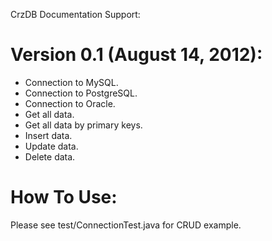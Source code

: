CrzDB Documentation Support:

Version 0.1 (August 14, 2012):
==============================
- Connection to MySQL.
- Connection to PostgreSQL.
- Connection to Oracle.
- Get all data.
- Get all data by primary keys.
- Insert data.
- Update data.
- Delete data.

How To Use:
===========
Please see test/ConnectionTest.java for CRUD example.
